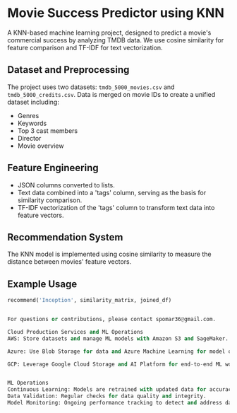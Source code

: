 # Movie Success Predictor using KNN

A KNN-based machine learning project, designed to predict a movie's commercial success by analyzing TMDB data. We use cosine similarity for feature comparison and TF-IDF for text vectorization.

## Dataset and Preprocessing

The project uses two datasets: `tmdb_5000_movies.csv` and `tmdb_5000_credits.csv`. Data is merged on movie IDs to create a unified dataset including:
- Genres
- Keywords
- Top 3 cast members
- Director
- Movie overview

## Feature Engineering

- JSON columns converted to lists.
- Text data combined into a 'tags' column, serving as the basis for similarity comparison.
- TF-IDF vectorization of the 'tags' column to transform text data into feature vectors.

## Recommendation System

The KNN model is implemented using cosine similarity to measure the distance between movies' feature vectors.

## Example Usage

```python
recommend('Inception', similarity_matrix, joined_df)


For questions or contributions, please contact spomar36@gmail.com.

Cloud Production Services and ML Operations
AWS: Store datasets and manage ML models with Amazon S3 and SageMaker.

Azure: Use Blob Storage for data and Azure Machine Learning for model operations.

GCP: Leverage Google Cloud Storage and AI Platform for end-to-end ML workflows.


ML Operations
Continuous Learning: Models are retrained with updated data for accuracy.
Data Validation: Regular checks for data quality and integrity.
Model Monitoring: Ongoing performance tracking to detect and address data drift.
